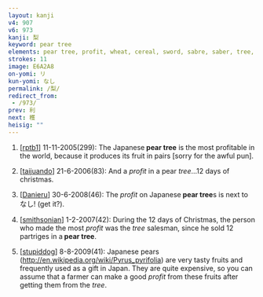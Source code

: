 ```yaml
---
layout: kanji
v4: 907
v6: 973
kanji: 梨
keyword: pear tree
elements: pear tree, profit, wheat, cereal, sword, sabre, saber, tree, wood
strokes: 11
image: E6A2A8
on-yomi: リ
kun-yomi: なし
permalink: /梨/
redirect_from:
 - /973/
prev: 利
next: 穫
heisig: ""
---
```


1) [<a href="http://kanji.koohii.com/profile/rptb1">rptb1</a>] 11-11-2005(299): The Japanese<strong> pear tree</strong> is the most profitable in the world, because it produces its fruit in pairs [sorry for the awful pun].

2) [<a href="http://kanji.koohii.com/profile/taijuando">taijuando</a>] 21-6-2006(83): And a <em>profit</em> in a pear <em>tree</em>...12 days of christmas.

3) [<a href="http://kanji.koohii.com/profile/Danieru">Danieru</a>] 30-6-2008(46): The <em>profit</em> on Japanese<strong> pear tree</strong>s is next to なし! (get it?).

4) [<a href="http://kanji.koohii.com/profile/smithsonian">smithsonian</a>] 1-2-2007(42): During the 12 days of Christmas, the person who made the most <em>profit</em> was the <em>tree</em> salesman, since he sold 12 partriges in a<strong> pear tree</strong>.

5) [<a href="http://kanji.koohii.com/profile/stupiddog">stupiddog</a>] 8-8-2009(41): Japanese pears (<a href="http://en.wikipedia.org/wiki/Pyrus_pyrifolia">http://en.wikipedia.org/wiki/Pyrus_pyrifolia</a>) are very tasty fruits and frequently used as a gift in Japan. They are quite expensive, so you can assume that a farmer can make a good <em>profit</em> from these fruits after getting them from the <em>tree</em>.


